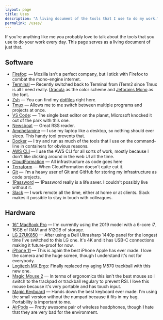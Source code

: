 ```yaml
---
layout: page
title: Uses
description: "A living document of the tools that I use to do my work."
permalink: /uses/
---
```


If you're anything like me you probably love to talk about the tools that you use to do your work every day. This page serves as a living document of just that.

## Software

- [Firefox](https://www.mozilla.org/en-US/firefox/new/): &mdash; Mozilla isn't a perfect company, but I stick with Firefox to combat the mono-engine internet.
- [Terminal](https://en.wikipedia.org/wiki/Terminal_(macOS)) &mdash; Recently switched back to Terminal from iTerm2 since Tmux is all I need really. [Dracula](https://draculatheme.com/) as the color scheme and [Jetbrains Mono](https://www.jetbrains.com/lp/mono/) as the font.
- [Zsh](https://www.zsh.org/) &mdash; You can find my [dotfiles](https://github.com/mijndert/dotfiles) right here.
- [Tmux](https://github.com/tmux/tmux/wiki) &mdash; Allows me to me switch between multiple programs and projects at once.
- [VS Code](https://code.visualstudio.com/): &mdash; The single best editor on the planet, Microsoft knocked it out of the park with this one.
- [Newsboat](https://newsboat.org/) &mdash; Great RSS reader.
- [Amphetamine](https://itunes.apple.com/nl/app/amphetamine/id937984704?mt=12) &mdash; I use my laptop like a desktop, so nothing should ever sleep. This handy tool prevents that.
- [Docker](https://www.docker.com) &mdash; I try and run as much of the tools that I use on the command-line in containers for obvious reasons.
- [AWS CLI](https://aws.amazon.com/cli/) &mdash; I use the AWS CLI for all sorts of work, mostly because I don't like clicking around in the web UI all the time.
- [CloudFormation](https://aws.amazon.com/cloudformation/) &mdash; All infrastructure as code goes here
- [Terraform](https://www.terraform.io/) &mdash; When CloudFormation doesn't quite cut it. 
- [Git](https://git-scm.com/) &mdash; I'm a heavy user of Git and GitHub for storing my infrastructure as code projects.
- [1Password](https://1password.com) &mdash; 1Password really is a life saver. I couldn't possibly live without it.
- [Slack](https://slackhq.com) &mdash; I work remote all the time, either at home or at clients. Slack makes it possible to stay in touch with colleagues.

## Hardware

- [16" MacBook Pro](https://www.apple.com/mac/) &mdash; I'm currently using the 2019 model with a 6-core i7, 16GB of RAM and 512GB of storage.
- [LG 27UK850](https://www.lg.com/us/monitors/lg-27UK850-W-4k-uhd-led-monitor) &mdash; After using a Dell Ultrasharp 1440p panel for the longest time I've switched to this LG one. It's 4K and it has USB-C connections making it future-proof for now.
- [iPhone 11](https://www.apple.com/iphone-11/) &mdash; This is again the best iPhone Apple has ever made. I love the camera and the huge screen, though I understand it's not for everybody.
- [Logitech MX Ergo](https://www.logitech.com/nl-nl/products/mice/mx-ergo-wireless-trackball-mouse.910-005179.html): Finally replaced my aging M570 trackball with this new one.
- [Magic Mouse 2](https://www.apple.com/shop/product/MLA02LL/A/magic-mouse-2-silver) &mdash; In terms of ergonomics this isn't the best mouse so I switch to the trackpad or trackball regulary to prevent RSI. I love this mouse because it's very portable and has touch input.
- [Magic Keyboard](https://www.apple.com/shop/product/MLA22LL/A/magic-keyboard-us-english) &mdash; Hands down the best keyboard ever made. I'm using the small version without the numpad because it fits in my bag. Portability is important to me.
- [AirPods](https://www.apple.com/airpods/) &mdash; Pretty awesome pair of wireless headphones, though I hate that they are very bad for the environment.

